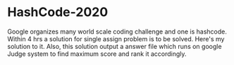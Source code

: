 # HashCode-2020
Google organizes many world scale coding challenge and one is hashcode. Within 4 hrs a solution for single assign problem is to be solved. Here's my solution to it. Also, this solution output a answer file which runs on google Judge system to find maximum score and rank it accordingly. 
